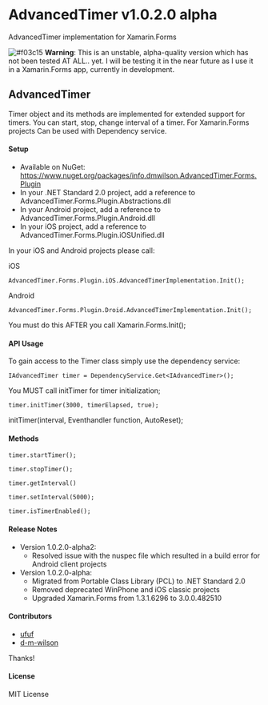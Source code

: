AdvancedTimer v1.0.2.0 alpha
=============

AdvancedTimer implementation for Xamarin.Forms

![#f03c15](https://placehold.it/15/f03c15/000000?text=+) **Warning**: This is an unstable, alpha-quality version which has not been tested AT ALL.. yet. I will be testing it in the near future as I use it in a Xamarin.Forms app, currently in development.

## AdvancedTimer
Timer object and its methods are implemented for extended support for timers.
You can start, stop, change interval of a timer.
For Xamarin.Forms projects
Can be used with Dependency service.

#### Setup
* Available on NuGet: https://www.nuget.org/packages/info.dmwilson.AdvancedTimer.Forms.Plugin
* In your .NET Standard 2.0 project, add a reference to AdvancedTimer.Forms.Plugin.Abstractions.dll
* In your Android project, add a reference to AdvancedTimer.Forms.Plugin.Android.dll
* In your iOS project, add a reference to AdvancedTimer.Forms.Plugin.iOSUnified.dll

In your iOS and Android projects please call:

iOS
```
AdvancedTimer.Forms.Plugin.iOS.AdvancedTimerImplementation.Init();
```

Android
```
AdvancedTimer.Forms.Plugin.Droid.AdvancedTimerImplementation.Init();
```

You must do this AFTER you call Xamarin.Forms.Init();


#### API Usage

To gain access to the Timer class simply use the dependency service:

```
IAdvancedTimer timer = DependencyService.Get<IAdvancedTimer>();
```

You MUST call initTimer for timer initialization;

```
timer.initTimer(3000, timerElapsed, true);
```
initTimer(interval, Eventhandler function, AutoReset);
                
                
#### Methods

```
timer.startTimer();
```
```
timer.stopTimer();
```
```
timer.getInterval()
```
```
timer.setInterval(5000);
```
```
timer.isTimerEnabled();
```

#### Release Notes
* Version 1.0.2.0-alpha2:
  * Resolved issue with the nuspec file which resulted in a build error for Android client projects
* Version 1.0.2.0-alpha:
  * Migrated from Portable Class Library (PCL) to .NET Standard 2.0
  * Removed deprecated WinPhone and iOS classic projects
  * Upgraded Xamarin.Forms from 1.3.1.6296 to 3.0.0.482510

#### Contributors
* [ufuf](https://github.com/ufuf)
* [d-m-wilson](https://github.com/d-m-wilson)

Thanks!

#### License
MIT License
